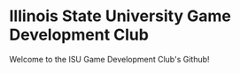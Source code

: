 # Illinois State University Game Development Club

Welcome to the ISU Game Development Club's Github!
